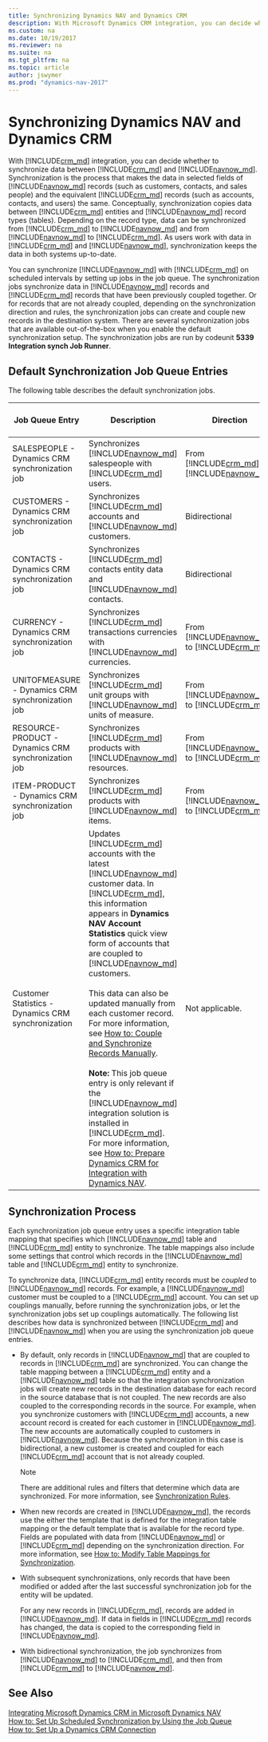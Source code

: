 ```yaml
---
title: Synchronizing Dynamics NAV and Dynamics CRM
description: With Microsoft Dynamics CRM integration, you can decide whether to synchronize data between Microsoft Dynamics CRM and Dynamics NAV.
ms.custom: na
ms.date: 10/19/2017
ms.reviewer: na
ms.suite: na
ms.tgt_pltfrm: na
ms.topic: article
author: jswymer
ms.prod: "dynamics-nav-2017"
---
```

# Synchronizing Dynamics NAV and Dynamics CRM
With [!INCLUDE[crm_md](includes/crm_md.md)] integration, you can decide whether to synchronize data between [!INCLUDE[crm_md](includes/crm_md.md)] and [!INCLUDE[navnow_md](includes/navnow_md.md)]. Synchronization is the process that makes the data in selected fields of [!INCLUDE[navnow_md](includes/navnow_md.md)] records \(such as customers, contacts, and sales people\) and the equivalent [!INCLUDE[crm_md](includes/crm_md.md)] records \(such as accounts, contacts, and users\) the same. Conceptually, synchronization copies data between [!INCLUDE[crm_md](includes/crm_md.md)] entities and [!INCLUDE[navnow_md](includes/navnow_md.md)] record types \(tables\). Depending on the record type, data can be synchronized from [!INCLUDE[crm_md](includes/crm_md.md)] to [!INCLUDE[navnow_md](includes/navnow_md.md)] and from [!INCLUDE[navnow_md](includes/navnow_md.md)] to [!INCLUDE[crm_md](includes/crm_md.md)]. As users work with data in [!INCLUDE[crm_md](includes/crm_md.md)] and [!INCLUDE[navnow_md](includes/navnow_md.md)], synchronization keeps the data in both systems up\-to\-date.  

You can synchronize [!INCLUDE[navnow_md](includes/navnow_md.md)] with [!INCLUDE[crm_md](includes/crm_md.md)] on scheduled intervals by setting up jobs in the job queue. The synchronization jobs synchronize data in [!INCLUDE[navnow_md](includes/navnow_md.md)] records and [!INCLUDE[crm_md](includes/crm_md.md)] records that have been previously coupled together. Or for records that are not already coupled, depending on the synchronization direction and rules, the synchronization jobs can create and couple new records in the destination system. There are several synchronization jobs that are available out\-of\-the\-box when you enable the default synchronization setup. The synchronization jobs are run by codeunit **5339 Integration synch Job Runner**.  

##  <a name="DefaultSyncJobs"></a> Default Synchronization Job Queue Entries  
 The following table describes the default synchronization jobs.  

|Job Queue Entry|Description|Direction|Integration Table Mapping|  
|---------------------|---------------------------------------|---------------|-------------------------------|  
|SALESPEOPLE \- Dynamics CRM synchronization job|Synchronizes [!INCLUDE[navnow_md](includes/navnow_md.md)] salespeople with [!INCLUDE[crm_md](includes/crm_md.md)] users.|From [!INCLUDE[crm_md](includes/crm_md.md)] to [!INCLUDE[navnow_md](includes/navnow_md.md)]|SALESPEOPLE|  
|CUSTOMERS \- Dynamics CRM synchronization job|Synchronizes [!INCLUDE[crm_md](includes/crm_md.md)] accounts and [!INCLUDE[navnow_md](includes/navnow_md.md)] customers.|Bidirectional|CUSTOMER|  
|CONTACTS \- Dynamics CRM synchronization job|Synchronizes [!INCLUDE[crm_md](includes/crm_md.md)] contacts entity data and [!INCLUDE[navnow_md](includes/navnow_md.md)] contacts.|Bidirectional|CONTACT|  
|CURRENCY \- Dynamics CRM synchronization job|Synchronizes [!INCLUDE[crm_md](includes/crm_md.md)] transactions currencies with [!INCLUDE[navnow_md](includes/navnow_md.md)] currencies.|From [!INCLUDE[navnow_md](includes/navnow_md.md)] to [!INCLUDE[crm_md](includes/crm_md.md)]|CURRENCY|  
|UNITOFMEASURE \- Dynamics CRM synchronization job|Synchronizes [!INCLUDE[crm_md](includes/crm_md.md)] unit groups with [!INCLUDE[navnow_md](includes/navnow_md.md)] units of measure.|From [!INCLUDE[navnow_md](includes/navnow_md.md)] to [!INCLUDE[crm_md](includes/crm_md.md)]|UNIT OF MEASURE|  
|RESOURCE\-PRODUCT \- Dynamics CRM synchronization job|Synchronizes [!INCLUDE[crm_md](includes/crm_md.md)] products with [!INCLUDE[navnow_md](includes/navnow_md.md)] resources.|From [!INCLUDE[navnow_md](includes/navnow_md.md)] to [!INCLUDE[crm_md](includes/crm_md.md)]|RESOURCE\-PRODUCT|  
|ITEM\-PRODUCT \- Dynamics CRM synchronization job|Synchronizes [!INCLUDE[crm_md](includes/crm_md.md)] products with [!INCLUDE[navnow_md](includes/navnow_md.md)] items.|From [!INCLUDE[navnow_md](includes/navnow_md.md)] to [!INCLUDE[crm_md](includes/crm_md.md)]|ITEM\-PRODUCT|  
|Customer Statistics \- Dynamics CRM synchronization|Updates [!INCLUDE[crm_md](includes/crm_md.md)] accounts with the latest [!INCLUDE[navnow_md](includes/navnow_md.md)] customer data. In [!INCLUDE[crm_md](includes/crm_md.md)], this information appears in **Dynamics NAV Account Statistics** quick view form of accounts that are coupled to [!INCLUDE[navnow_md](includes/navnow_md.md)] customers.<br /><br /> This data can also be updated manually from each customer record. For more information, see [How to: Couple and Synchronize Records Manually](How-to-Couple-and-Synchronize-Records-Manually.md). </BR></BR>**Note:**  This job queue entry is only relevant if the [!INCLUDE[navnow_md](includes/navnow_md.md)] integration solution is installed in [!INCLUDE[crm_md](includes/crm_md.md)]. For more information, see [How to: Prepare Dynamics CRM for Integration with Dynamics NAV](How-to-Prepare-Dynamics-CRM-for-Integration.md).|Not applicable.|Not applicable.|  

## Synchronization Process  
 Each synchronization job queue entry uses a specific integration table mapping that specifies which [!INCLUDE[navnow_md](includes/navnow_md.md)] table and [!INCLUDE[crm_md](includes/crm_md.md)] entity to synchronize. The table mappings also include some settings that control which records in the [!INCLUDE[navnow_md](includes/navnow_md.md)] table and [!INCLUDE[crm_md](includes/crm_md.md)] entity to synchronize.  

 To synchronize data, [!INCLUDE[crm_md](includes/crm_md.md)] entity records must be *coupled* to [!INCLUDE[navnow_md](includes/navnow_md.md)] records. For example, a [!INCLUDE[navnow_md](includes/navnow_md.md)] customer must be coupled to a [!INCLUDE[crm_md](includes/crm_md.md)] account. You can set up couplings manually, before running the synchronization jobs, or let the synchronization jobs set up couplings automatically. The following list describes how data is synchronized between [!INCLUDE[crm_md](includes/crm_md.md)] and [!INCLUDE[navnow_md](includes/navnow_md.md)] when you are using the synchronization job queue entries.  

-   By default, only records in [!INCLUDE[navnow_md](includes/navnow_md.md)] that are coupled to records in [!INCLUDE[crm_md](includes/crm_md.md)] are synchronized. You can change the table mapping between a [!INCLUDE[crm_md](includes/crm_md.md)] entity and a [!INCLUDE[navnow_md](includes/navnow_md.md)] table so that the integration synchronization jobs will create new records in the destination database for each record in the source database that is not coupled. The new records are also coupled to the corresponding records in the source. For example, when you synchronize customers with [!INCLUDE[crm_md](includes/crm_md.md)] accounts, a new account record is created for each customer in [!INCLUDE[navnow_md](includes/navnow_md.md)]. The new accounts are automatically coupled to customers in [!INCLUDE[navnow_md](includes/navnow_md.md)]. Because the synchronization in this case is bidirectional, a new customer is created and coupled for each [!INCLUDE[crm_md](includes/crm_md.md)] account that is not already coupled.  

    > [!NOTE]  
    >  There are additional rules and filters that determine which data are synchronized. For more information, see [Synchronization Rules](Synchronizing-Dynamics-NAV-and-Dynamics-CRM.md#SynchRules).  

-   When new records are created in [!INCLUDE[navnow_md](includes/navnow_md.md)], the records use the either the template that is defined for the integration table mapping or the default template that is available for the record type. Fields are populated with data from [!INCLUDE[navnow_md](includes/navnow_md.md)] or [!INCLUDE[crm_md](includes/crm_md.md)] depending on the synchronization direction. For more information, see [How to: Modify Table Mappings for Synchronization](How-to-Modify-Table-Mappings-for-Synchronization.md).  

-   With subsequent synchronizations, only records that have been modified or added after the last successful synchronization job for the entity will be updated.  

     For any new records in [!INCLUDE[crm_md](includes/crm_md.md)], records are added in [!INCLUDE[navnow_md](includes/navnow_md.md)]. If data in fields in [!INCLUDE[crm_md](includes/crm_md.md)] records has changed, the data is copied to the corresponding field in [!INCLUDE[navnow_md](includes/navnow_md.md)].  

-   With bidirectional synchronization, the job synchronizes from [!INCLUDE[navnow_md](includes/navnow_md.md)] to [!INCLUDE[crm_md](includes/crm_md.md)], and then from [!INCLUDE[crm_md](includes/crm_md.md)] to [!INCLUDE[navnow_md](includes/navnow_md.md)].  

## See Also  
 [Integrating Microsoft Dynamics CRM in Microsoft Dynamics NAV](Integrating-Dynamics-CRM-in-Dynamics-NAV.md)   
 [How to: Set Up Scheduled Synchronization by Using the Job Queue](How-to-Set-Up-Scheduled-Synchronization-by-Using-the-Job-Queue.md)   
 [How to: Set Up a Dynamics CRM Connection](How-to-Set-Up-a-Dynamics-CRM-Connection.md)
